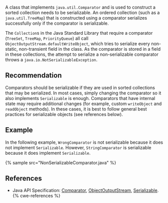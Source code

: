 A class that implements `java.util.Comparator` and is used to construct a sorted collection needs to be serializable. An ordered collection (such as a `java.util.TreeMap`) that is constructed using a comparator serializes successfully only if the comparator is serializable.

The `Collection`s in the Java Standard Library that require a comparator (`TreeSet`, `TreeMap`, `PriorityQueue`) all call `ObjectOutputStream.defaultWriteObject`, which tries to serialize every non-static, non-transient field in the class. As the comparator is stored in a field in these collections, the attempt to serialize a non-serializable comparator throws a `java.io.NotSerializableException`.


## Recommendation
Comparators should be serializable if they are used in sorted collections that may be serialized. In most cases, simply changing the comparator so it also implements `Serializable` is enough. Comparators that have internal state may require additional changes (for example, custom `writeObject` and `readObject` methods). In these cases, it is best to follow general best practices for serializable objects (see references below).


## Example
In the following example, `WrongComparator` is not serializable because it does not implement `Serializable`. However, `StringComparator` is serializable because it does implement `Serializable`.

{% sample src="NonSerializableComparator.java" %}

## References
* Java API Specification: [Comparator](https://docs.oracle.com/en/java/javase/11/docs/api/java.base/java/util/Comparator.html), [ObjectOutputStream](https://docs.oracle.com/en/java/javase/11/docs/api/java.base/java/io/ObjectOutputStream.html), [Serializable](https://docs.oracle.com/en/java/javase/11/docs/api/java.base/java/io/Serializable.html).
{% cwe-references %}
